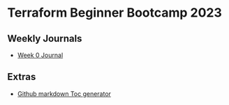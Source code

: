 # Terraform Beginner Bootcamp 2023
## Weekly Journals
- [ Week 0 Journal ](Journal/Week-0.md)
## Extras
- [Github markdown Toc generator](https://luciopaiva.com/markdown-toc/)
